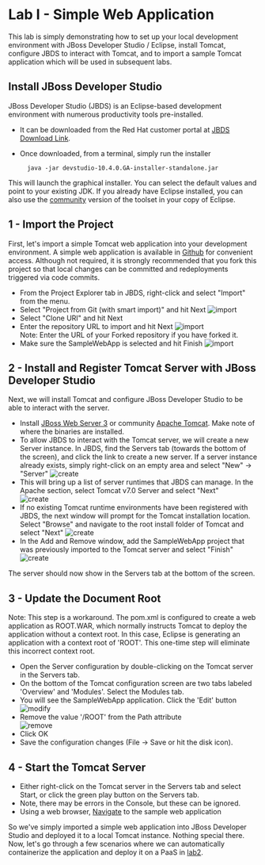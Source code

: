 Lab I - Simple Web Application
===============================

This lab is simply demonstrating how to set up your local development environment with JBoss Developer Studio / Eclipse, install Tomcat, configure JBDS to interact with Tomcat, and to import a sample Tomcat application which will be used in subsequent labs.

Install JBoss Developer Studio
---------------
JBoss Developer Studio (JBDS) is an Eclipse-based development environment with numerous productivity tools pre-installed.  
* It can be downloaded from the Red Hat customer portal at [JBDS Download Link](https://access.redhat.com/jbossnetwork/restricted/listSoftware.html?downloadType=distributions&product=jbossdeveloperstudio&version=10.4.0).
* Once downloaded, from a terminal, simply run the installer

        java -jar devstudio-10.4.0.GA-installer-standalone.jar

This will launch the graphical installer. You can select the default values and point to your existing JDK. 
If you already have Eclipse installed, you can also use the [community](https://tools.jboss.org/) version of the toolset in your copy of Eclipse.


1 - Import the Project
-------------------------
First, let's import a simple Tomcat web application into your development environment.  A simple web application is available in [Github](https://github.com/egetchel/SampleWebApp) for convenient access. Although not required, it is strongly recommended that you fork this project so that local changes can be committed and redeployments triggered via code commits.
 
* From the Project Explorer tab in JBDS, right-click and select "Import" from the menu.
* Select "Project from Git (with smart import)" and hit Next
![import](/images/import-git.png)
* Select "Clone URI" and hit Next
* Enter the repository URL to import and hit Next
![import](/images/import-git-repo-location.png)  
Note: Enter the URL of your Forked repository if you have forked it.
* Make sure the SampleWebApp is selected and hit Finish
![import](/images/import-specify-resources.png)

2 - Install and Register Tomcat Server with JBoss Developer Studio
-------------------------
Next, we will install Tomcat and configure JBoss Developer Studio to be able to interact with the server.
* Install [JBoss Web Server 3](https://access.redhat.com/jbossnetwork/restricted/listSoftware.html?product=webserver&downloadType=distributions) or community [Apache Tomcat](https://tomcat.apache.org/download-70.cgi).  Make note of where the binaries are installed.
* To allow JBDS to interact with the Tomcat server, we will create a new Server instance. In JBDS, find the Servers tab (towards the bottom of the screen), and click the link to create a new server. If a server instance already exists, simply right-click on an empty area and select "New" -> "Server"
![create](/images/create-new-server.png)
* This will bring up a list of server runtimes that JBDS can manage. In the Apache section, select Tomcat v7.0 Server and select "Next"  
![create](/images/create-tomcat-instance.png)
* If no existing Tomcat runtime environments have been registered with JBDS, the next window will prompt for the Tomcat installation location.  Select "Browse" and navigate to the root install folder of Tomcat and select "Next"
![create](/images/create-tomcat-install-directory.png) 
* In the Add and Remove window, add the SampleWebApp project that was previously imported to the Tomcat server and select "Finish"  
![create](/images/create-add-web-app.png)

The server should now show in the Servers tab at the bottom of the screen.

3 - Update the Document Root
-------------------------
Note: This step is a workaround. The pom.xml is configured to create a web application as ROOT.WAR, which normally instructs Tomcat to deploy the application without a context root. In this case, Eclipse is generating an application with a context root of 'ROOT'.  This one-time step will eliminate this incorrect context root.
* Open the Server configuration by double-clicking on the Tomcat server in the Servers tab.
* On the bottom of the Tomcat configuration screen are two tabs labeled 'Overview' and 'Modules'. Select the Modules tab.
* You will see the SampleWebApp application. Click the 'Edit' button
![modify](/images/tomcat-modify-context-root.png)
* Remove the value '/ROOT' from the Path attribute  
![remove](/images/tomcat-remove-context-root.png)
* Click OK
* Save the configuration changes (File -> Save or hit the disk icon).

4 - Start the Tomcat Server
-------------------------

* Either right-click on the Tomcat server in the Servers tab and select Start, or click the green play button on the Servers tab. 
* Note, there may be errors in the Console, but these can be ignored.
* Using a web browser, [Navigate](http://localhost:8080) to the sample web application

So we've simply imported a simple web application into JBoss Developer Studio and deployed it to a local Tomcat instance.  Nothing special there.  Now, let's go through a few scenarios where we can automatically containerize the application and deploy it on a PaaS in [lab2](/labs/lab2.md).
